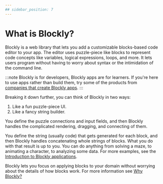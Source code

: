 ```yaml
---
## sidebar_position: 7
---
```

# What is Blockly?

Blockly is a web library that lets you add a customizable blocks-based code editor to your app. The editor uses puzzle-piece like blocks to represent code concepts like variables, logical expressions, loops, and more. It lets users program without having to worry about syntax or the intimidation of the command line.

:::note
Blockly is for developers, Blockly apps are for learners. If you're here to use apps rather than build them, try some of the products from [companies that create Blockly apps](https://developers.google.com/blockly#learn-with-blockly).
:::

Breaking it down further, you can think of Blockly in two ways:
1. Like a fun puzzle-piece UI.
2. Like a fancy string builder.

You define the puzzle connections and input fields, and then Blockly handles the complicated rendering, dragging, and connecting of them.

You define the string (usually code) that gets generated for each block, and then Blockly handles concatenating whole strings of blocks. What you do with that result is up to you. You can do anything from solving a maze, to animating a character, to analyzing some data. For more examples, see the [Introduction to Blockly applications](https://developers.google.com/blockly/guides/design/app-overview).

Blockly lets you focus on applying blocks to your domain without worrying about the details of how blocks work. For more information see [Why Blockly?](https://developers.google.com/blockly/guides/get-started/why-blockly)

